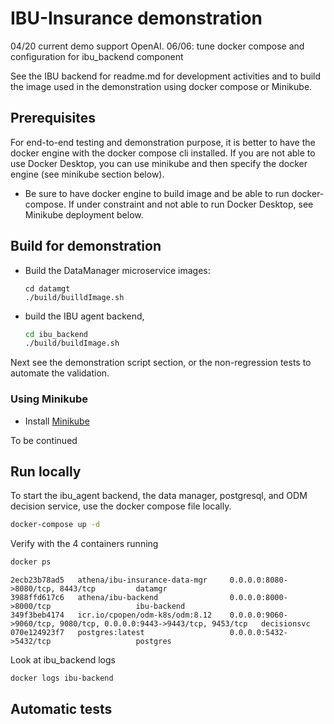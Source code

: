 # IBU-Insurance demonstration

04/20 current demo support OpenAI.
06/06: tune docker compose and configuration for ibu_backend component

See the IBU backend for readme.md for development activities and to build the image used in the demonstration using docker compose or Minikube.


## Prerequisites

For end-to-end testing and demonstration purpose, it is better to have the docker engine with the docker compose cli installed. If you are not able to use Docker Desktop, you can use minikube and then specify the docker engine (see minikube section below).


* Be sure to have docker engine to build image and be able to run docker-compose. If under constraint and not able to run Docker Desktop, see Minikube deployment below.


## Build for demonstration

* Build the DataManager microservice images:

    ```
    cd datamgt
    ./build/builldImage.sh
    ```

* build the IBU agent backend,

    ```sh
    cd ibu_backend
    ./build/buildImage.sh
    ```


Next see the demonstration script section, or the non-regression tests to automate the validation.

### Using Minikube

* Install [Minikube](https://minikube.sigs.k8s.io/docs/start/)

 To be continued

## Run locally

To start the ibu_agent backend, the data manager, postgresql, and ODM decision service, use the docker compose file locally. 

```sh
docker-compose up -d 
```

Verify with the 4 containers running

```sh
docker ps
```

```
2ecb23b78ad5   athena/ibu-insurance-data-mgr     0.0.0.0:8080->8080/tcp, 8443/tcp         datamgr
3988ffd617c6   athena/ibu-backend                0.0.0.0:8000->8000/tcp                   ibu-backend
349f3beb4174   icr.io/cpopen/odm-k8s/odm:8.12    0.0.0.0:9060->9060/tcp, 9080/tcp, 0.0.0.0:9443->9443/tcp, 9453/tcp   decisionsvc
070e124923f7   postgres:latest                   0.0.0.0:5432->5432/tcp                   postgres
```

Look at ibu_backend logs

```sh
docker logs ibu-backend
```


## Automatic tests

